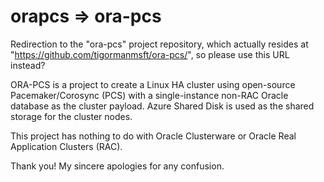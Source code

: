 # orapcs => ora-pcs
Redirection to the "ora-pcs" project repository, which actually resides at "https://github.com/tigormanmsft/ora-pcs/", so please use this URL instead?

ORA-PCS is a project to create a Linux HA cluster using open-source Pacemaker/Corosync (PCS) with a single-instance non-RAC Oracle database as the cluster payload.  Azure Shared Disk is used as the shared storage for the cluster nodes.

This project has nothing to do with Oracle Clusterware or Oracle Real Application Clusters (RAC).

Thank you!  My sincere apologies for any confusion.
